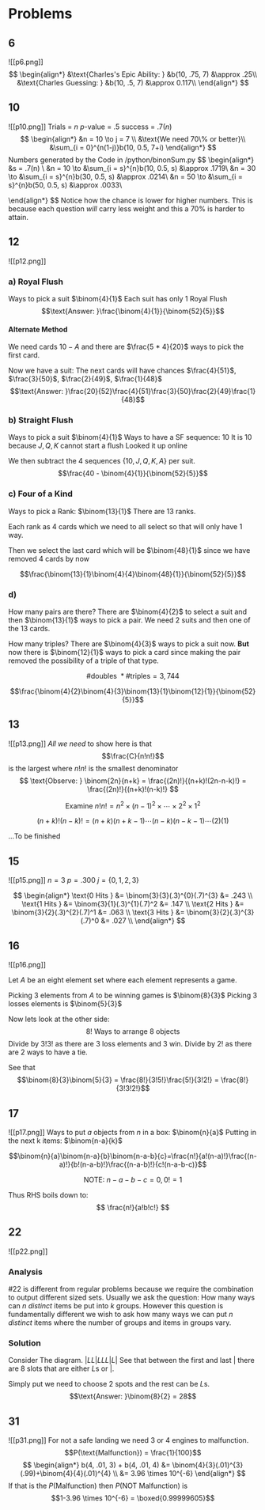 # Problems 
## 6
![[p6.png]]
$$
\begin{align*}
	&\text{Charles's Epic Ability: } &b(10, .75, 7) &\approx .25\\
	&\text{Charles Guessing: } &b(10, .5, 7) &\approx 0.117\\
\end{align*}
$$
## 10
![[p10.png]]
Trials = $n$
$p$-value = $.5$
success = .7($n$)
$$
\begin{align*}
	&n = 10 \to j = 7 \\
	&\text{We need 70\% or better}\\
	&\sum_{i = 0}^{n(1-j)}b(10, 0.5, 7+i)
\end{align*}
$$
Numbers generated by the Code in $/\text{python}/\text{binonSum.py}$
$$
\begin{align*}
&s = .7(n) \\
&n = 10 \to &\sum_{i = s}^{n}b(10, 0.5, s) &\approx .1719\\
&n = 30 \to &\sum_{i = s}^{n}b(30, 0.5, s) &\approx .0214\\
&n = 50 \to &\sum_{i = s}^{n}b(50, 0.5, s) &\approx .0033\\

\end{align*}
$$
Notice how the chance is lower for higher numbers. This is because each question *will* carry less weight and this a 70\% is harder to attain. 

## 12
![[p12.png]]
### a) Royal Flush
Ways to pick a suit $\binom{4}{1}$
Each suit has only 1 Royal Flush
$$\text{Answer: }\frac{\binom{4}{1}}{\binom{52}{5}}$$
#### Alternate Method
We need cards $10-A$ and there are $\frac{5 * 4}{20}$ ways to pick the first card.

Now we have a suit:
The next cards will have chances $\frac{4}{51}$, $\frac{3}{50}$, $\frac{2}{49}$, $\frac{1}{48}$
$$\text{Answer: }\frac{20}{52}\frac{4}{51}\frac{3}{50}\frac{2}{49}\frac{1}{48}$$
### b) Straight Flush
Ways to pick a suit $\binom{4}{1}$
Ways to have a SF sequence: $10$
It is $10$ because $J, Q, K$ cannot start a flush
Looked it up online

We then subtract the 4 sequences $\{10, J, Q, K, A\}$ per suit.
$$\frac{40 - \binom{4}{1}}{\binom{52}{5}}$$

### c) Four of a Kind
Ways to pick a Rank: $\binom{13}{1}$
There are 13 ranks.

Each rank as 4 cards which we need to all select so that will only have 1 way.

Then we select the last card which will be $\binom{48}{1}$ since we have removed 4 cards by now

$$\frac{\binom{13}{1}\binom{4}{4}\binom{48}{1}}{\binom{52}{5}}$$

### d) 
How many pairs are there?
There are $\binom{4}{2}$ to select a suit and then $\binom{13}{1}$ ways to pick a pair. We need 2 suits and then one of the 13 cards.

How many triples?
There are $\binom{4}{3}$ ways to pick a suit now. **But** now there is $\binom{12}{1}$ ways to pick a card since making the pair removed the possibility of a triple of that type.

$$\text{\# doubles } *\text{\# triples} = 3,744$$

$$\frac{\binom{4}{2}\binom{4}{3}\binom{13}{1}\binom{12}{1}}{\binom{52}{5}}$$

## 13
![[p13.png]]
*All we need* to show here is that 
$$\frac{C}{n!n!}$$
is the largest where $n!n!$ is the smallest denominator 
$$
\text{Observe: }
\binom{2n}{n+k} = \frac{(2n)!}{(n+k)!(2n-n-k)!} = \frac{(2n)!}{(n+k)!(n-k)!} 
$$

$$
\text{Examine }
n!n! = n^2\times(n-1)^2\times \cdots \times 2^2 \times 1^2
$$

$$(n+k)!(n-k)! = (n+k)(n+k-1)\cdots(n-k)(n-k-1)\cdots(2)(1)$$

...To be finished
## 15
![[p15.png]]
$n = 3$
$p = .300$
$j = \{0, 1, 2, 3\}$

$$
\begin{align*}
	\text{0 Hits } &= \binom{3}{3}(.3)^{0}(.7)^{3} &= .243 \\
	\text{1 Hits } &= \binom{3}{1}(.3)^{1}(.7)^2 &= .147 \\
	\text{2 Hits } &= \binom{3}{2}(.3)^{2}(.7)^1 &= .063 \\
	\text{3 Hits } &= \binom{3}{2}(.3)^{3}(.7)^0 &= .027 \\
\end{align*}
$$

## 16
![[p16.png]]

Let $A$ be an eight element set where each element represents a game. 

Picking $3$ elements from $A$ to be winning games is $\binom{8}{3}$
Picking $3$ losses elements is $\binom{5}{3}$

Now lets look at the other side:
$$8! \text{ Ways to arrange 8 objects}$$
Divide by $3!3!$ as there are 3 loss elements and 3 win.
Divide by $2!$ as there are 2 ways to have a tie.

See that
$$\binom{8}{3}\binom{5}{3} = \frac{8!}{3!5!}\frac{5!}{3!2!} = \frac{8!}{3!3!2!}$$

## 17 
![[p17.png]]
Ways to put $a$ objects from $n$ in a box: $\binom{n}{a}$
Putting in the next k items: $\binom{n-a}{k}$

$$\binom{n}{a}\binom{n-a}{b}\binom{n-a-b}{c}=\frac{n!}{a!(n-a)!}\frac{(n-a)!}{b!(n-a-b)!}\frac{(n-a-b)!}{c!(n-a-b-c)}$$

$$\text{NOTE: }n-a-b-c = 0, 0! = 1$$

Thus RHS boils down to:
$$
\frac{n!}{a!b!c!}
$$
## 22
![[p22.png]]
### Analysis
$\#22$ is different from regular problems because we require the combination to output different sized sets. Usually we ask the question: How many ways can $n$ *distinct* items be put into $k$ groups. However this question is fundamentally different we wish to ask how many ways we can put $n$ *distinct* items where the number of groups and items in groups vary. 
### Solution
Consider The diagram.
$|LL|LLL|L|$
See that between the first and last $|$ there are 8 slots that are either $L$s or $|$.

Simply put we need to choose 2 spots and the rest can be $L$s. 
$$\text{Answer: }\binom{8}{2} = 28$$

## 31
![[p31.png]]
For not a safe landing we need $3$ or $4$ engines to malfunction.
$$P(\text{Malfunction}) = \frac{1}{100}$$
$$
\begin{align*}
	b(4, .01, 3) + b(4, .01, 4) &= \binom{4}{3}(.01)^{3}(.99)+\binom{4}{4}(.01)^{4} \\
	&= 3.96 \times 10^{-6}
\end{align*}
$$
If that is the $P(\text{Malfunction})$ then $P(\text{NOT Malfunction})$ is
$$1-3.96 \times 10^{-6} = \boxed{0.99999605}$$